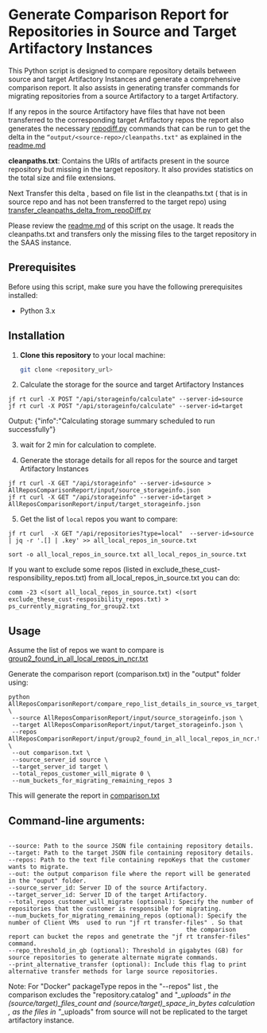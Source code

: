 # Generate  Comparison Report for Repositories in Source and Target Artifactory Instances

This Python script is designed to compare repository details between source and target Artifactory Instances and generate a comprehensive comparison report. It also assists in generating transfer commands for migrating repositories from a source Artifactory to a target Artifactory.

If  any repos in the source Artifactory have files that have not been transferred to the corresponding  target 
Artifactory repos  the report also generates the necessary [repodiff.py](../repoDiff/repodiff.py) commands  that 
can be run to get the delta in the `“output/<source-repo>/cleanpaths.txt"` as explained in the [readme.md](../repoDiff/readme.md)

**cleanpaths.txt**: Contains the URIs of artifacts present in the source repository but missing in the target repository. It also provides statistics on the total size and file extensions.

Next Transfer this delta , based on  file list  in the  cleanpaths.txt ( that is in source repo and has not been 
transferred to the target repo) using [transfer_cleanpaths_delta_from_repoDiff.py](../fix_the_repoDiff/transfer_cleanpaths_delta_from_repoDiff.py)

Please review the [readme.md](../fix_the_repoDiff/readme.md) of  this script on the usage. It reads the  cleanpaths.txt 
and transfers only the missing files to the target repository in the SAAS instance.

## Prerequisites

Before using this script, make sure you have the following prerequisites installed:

- Python 3.x

## Installation

1. **Clone this repository** to your local machine:

   ```bash
   git clone <repository_url>
   ```
2. Calculate the storage for the source and target Artifactory Instances  
```
jf rt curl -X POST "/api/storageinfo/calculate" --server-id=source
jf rt curl -X POST "/api/storageinfo/calculate" --server-id=target  
``` 


Output:
{"info":"Calculating storage summary scheduled to run successfully"}

3. wait for 2 min for calculation to complete.

4. Generate the storage details for all repos for the source and target Artifactory Instances
```
jf rt curl -X GET "/api/storageinfo" --server-id=source > AllReposComparisonReport/input/source_storageinfo.json
jf rt curl -X GET "/api/storageinfo" --server-id=target > AllReposComparisonReport/input/target_storageinfo.json
```

5. Get the list of `local` repos you want to compare:
```
jf rt curl  -X GET "/api/repositories?type=local"  --server-id=source | jq -r '.[] | .key' >> all_local_repos_in_source.txt

sort -o all_local_repos_in_source.txt all_local_repos_in_source.txt
```
If you want to exclude some repos (listed in exclude_these_cust-responsibility_repos.txt)  from all_local_repos_in_source.txt you can do:
```
comm -23 <(sort all_local_repos_in_source.txt) <(sort exclude_these_cust-resposibility_repos.txt) > ps_currently_migrating_for_group2.txt
```

## Usage
Assume the list of repos we want to compare is  [group2_found_in_all_local_repos_in_ncr.txt](input/group2_found_in_all_local_repos_in_ncr.txt)

Generate the comparison report (comparison.txt) in the "output" folder using:
```
python AllReposComparisonReport/compare_repo_list_details_in_source_vs_target_rt_after_migration.py \
 --source AllReposComparisonReport/input/source_storageinfo.json \
 --target AllReposComparisonReport/input/target_storageinfo.json \
 --repos AllReposComparisonReport/input/group2_found_in_all_local_repos_in_ncr.txt \
 --out comparison.txt \
 --source_server_id source \
 --target_server_id target \
 --total_repos_customer_will_migrate 0 \
 --num_buckets_for_migrating_remaining_repos 3
```
This will generate the report in [comparison.txt](output/comparison.txt)

## Command-line arguments:
```

--source: Path to the source JSON file containing repository details.
--target: Path to the target JSON file containing repository details.
--repos: Path to the text file containing repoKeys that the customer wants to migrate.
--out: the output comparison file where the report will be generated in the "ouput" folder.
--source_server_id: Server ID of the source Artifactory.
--target_server_id: Server ID of the target Artifactory.
--total_repos_customer_will_migrate (optional): Specify the number of repositories that the customer is responsible for migrating.
--num_buckets_for_migrating_remaining_repos (optional): Specify the number of Client VMs  used to run "jf rt transfer-files" . So that
                                                  the comparison report can bucket the repos and genetrate the "jf rt transfer-files" command.
--repo_threshold_in_gb (optional): Threshold in gigabytes (GB) for source repositories to generate alternate migrate commands.
--print_alternative_transfer (optional): Include this flag to print alternative transfer methods for large source repositories.
```
Note: For "Docker" packageType repos in the "--repos" list  , the comparison excludes  the  "repository.catalog" and "*_uploads" in the (source/target)_files_count
     and (source/target)_space_in_bytes calculation , as the files in "*_uploads" from source will not be replicated to the target artifactory instance.